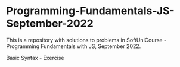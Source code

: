 # Programming-Fundamentals-JS-September-2022
This is a repository with solutions to problems in SoftUniCourse - Programming Fundamentals with JS, September 2022.

Basic Syntax - Exercise
